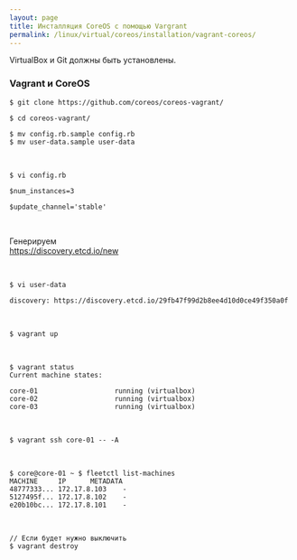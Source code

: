 ```yaml
---
layout: page
title: Инсталляция CoreOS с помощью Vargrant
permalink: /linux/virtual/coreos/installation/vagrant-coreos/
---
```



VirtualBox и Git должны быть установлены.


### Vagrant и CoreOS

`$ git clone https://github.com/coreos/coreos-vagrant/`

    $ cd coreos-vagrant/

    $ mv config.rb.sample config.rb
    $ mv user-data.sample user-data


<br/>

    $ vi config.rb

    $num_instances=3

    $update_channel='stable'

<br/>

Генерируем  
https://discovery.etcd.io/new

<br/>

    $ vi user-data

    discovery: https://discovery.etcd.io/29fb47f99d2b8ee4d10d0ce49f350a0f


<br/>

    $ vagrant up

<br/>

    $ vagrant status
    Current machine states:

    core-01                   running (virtualbox)
    core-02                   running (virtualbox)
    core-03                   running (virtualbox)


<br/>

    $ vagrant ssh core-01 -- -A

<br/>

    $ core@core-01 ~ $ fleetctl list-machines
    MACHINE		IP		METADATA
    48777333...	172.17.8.103	-
    5127495f...	172.17.8.102	-
    e20b10bc...	172.17.8.101	-


<br/>

    // Если будет нужно выключить
    $ vagrant destroy
